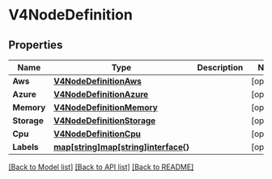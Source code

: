 # V4NodeDefinition

## Properties

Name | Type | Description | Notes
------------ | ------------- | ------------- | -------------
**Aws** | [**V4NodeDefinitionAws**](V4NodeDefinition_aws.md) |  | [optional] 
**Azure** | [**V4NodeDefinitionAzure**](V4NodeDefinition_azure.md) |  | [optional] 
**Memory** | [**V4NodeDefinitionMemory**](V4NodeDefinition_memory.md) |  | [optional] 
**Storage** | [**V4NodeDefinitionStorage**](V4NodeDefinition_storage.md) |  | [optional] 
**Cpu** | [**V4NodeDefinitionCpu**](V4NodeDefinition_cpu.md) |  | [optional] 
**Labels** | [**map[string]map[string]interface{}**](map[string]interface{}.md) |  | [optional] 

[[Back to Model list]](../README.md#documentation-for-models) [[Back to API list]](../README.md#documentation-for-api-endpoints) [[Back to README]](../README.md)


